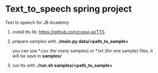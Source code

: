 # Text_to_speech spring project

Text to speech for JB Academy

1) install tts lib: https://github.com/coqui-ai/TTS

2) prepare samples with **./main.py data/<path_to_sample>** 

    you can use *.csv (for many samples) or *.txt (for one sample) files, it will be save in **samples/**

3) run tts with **./run.sh samples/<path_to_sample>**
